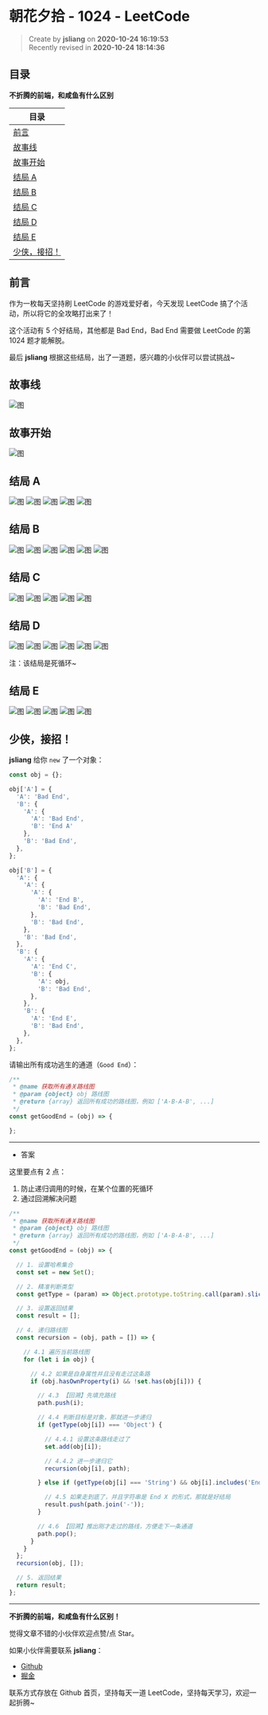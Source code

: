 朝花夕拾 - 1024 - LeetCode
===

> Create by **jsliang** on **2020-10-24 16:19:53**  
> Recently revised in **2020-10-24 18:14:36**

<!-- 目录开始 -->
## 目录

**不折腾的前端，和咸鱼有什么区别**

| 目录 |
| --- |
| [前言](#chapter-two) |
| [故事线](#chapter-three) |
| [故事开始](#chapter-four) |
| [结局 A](#chapter-five) |
| [结局 B](#chapter-six) |
| [结局 C](#chapter-seven) |
| [结局 D](#chapter-eight) |
| [结局 E](#chapter-night) |
| [少侠，接招！](#chapter-ten) |
<!-- 目录结束 -->

## 前言



作为一枚每天坚持刷 LeetCode 的游戏爱好者，今天发现 LeetCode 搞了个活动，所以将它的全攻略打出来了！

这个活动有 5 个好结局，其他都是 Bad End，Bad End 需要做 LeetCode 的第 1024 题才能解脱。

最后 **jsliang** 根据这些结局，出了一道题，感兴趣的小伙伴可以尝试挑战~

## 故事线



![图](./img/1024.png)

## 故事开始



![图](./img/1024-start.png)

## 结局 A



![图](./img/1024-start-A.png)
![图](./img/1024-start-A-B.png)
![图](./img/1024-start-A-B-A.png)
![图](./img/1024-start-A-B-A-A.png)
![图](./img/1024-start-A-B-A-A-End.png)

## 结局 B



![图](./img/1024-start-B.png)
![图](./img/1024-start-B-A.png)
![图](./img/1024-start-B-A-A.png)
![图](./img/1024-start-B-A-A-A.png)
![图](./img/1024-start-B-A-A-A-A.png)
![图](./img/1024-start-B-A-A-A-A-End.png)

## 结局 C



![图](./img/1024-start-B.png)
![图](./img/1024-start-B-B.png)
![图](./img/1024-start-B-B-A.png)
![图](./img/1024-start-B-B-A-A.png)
![图](./img/1024-start-B-B-A-A-End.png)

## 结局 D



![图](./img/1024-start-B.png)
![图](./img/1024-start-B-B.png)
![图](./img/1024-start-B-B-A.png)
![图](./img/1024-start-B-B-A-B.png)
![图](./img/1024-start-B-B-A-B-A.png)
![图](./img/1024-start.png)

注：该结局是死循环~

## 结局 E



![图](./img/1024-start-B.png)
![图](./img/1024-start-B-B.png)
![图](./img/1024-start-B-B-B.png)
![图](./img/1024-start-B-B-B-A.png)
![图](./img/1024-start-B-B-B-A-End.png)

## 少侠，接招！



**jsliang** 给你 `new` 了一个对象：

```js
const obj = {};

obj['A'] = {
  'A': 'Bad End',
  'B': {
    'A': {
      'A': 'Bad End',
      'B': 'End A'
    },
    'B': 'Bad End',
  },
};

obj['B'] = {
  'A': {
    'A': {
      'A': {
        'A': 'End B',
        'B': 'Bad End',
      },
      'B': 'Bad End',
    },
    'B': 'Bad End',
  },
  'B': {
    'A': {
      'A': 'End C',
      'B': {
        'A': obj,
        'B': 'Bad End',
      },
    },
    'B': {
      'A': 'End E',
      'B': 'Bad End',
    },
  },
};
```

请输出所有成功逃生的通道（`Good End`）：

```js
/**
 * @name 获取所有通关路线图
 * @param {object} obj 路线图
 * @return {array} 返回所有成功的路线图，例如 ['A-B-A-B', ...]
 */
const getGoodEnd = (obj) => {

};
```

---

* 答案

这里要点有 2 点：

1. 防止递归调用的时候，在某个位置的死循环
2. 通过回溯解决问题

```js
/**
 * @name 获取所有通关路线图
 * @param {object} obj 路线图
 * @return {array} 返回所有成功的路线图，例如 ['A-B-A-B', ...]
 */
const getGoodEnd = (obj) => {

  // 1. 设置哈希集合
  const set = new Set();

  // 2. 精准判断类型
  const getType = (param) => Object.prototype.toString.call(param).slice(8, -1);

  // 3. 设置返回结果
  const result = [];

  // 4. 递归路线图
  const recursion = (obj, path = []) => {

    // 4.1 遍历当前路线图
    for (let i in obj) {

      // 4.2 如果是自身属性并且没有走过这条路
      if (obj.hasOwnProperty(i) && !set.has(obj[i])) {

        // 4.3 【回溯】先填充路线
        path.push(i);

        // 4.4 判断目标是对象，那就进一步递归
        if (getType(obj[i]) === 'Object') {

          // 4.4.1 设置这条路线走过了
          set.add(obj[i]);

          // 4.4.2 进一步递归它
          recursion(obj[i], path);

        } else if (getType(obj[i] === 'String') && obj[i].includes('End ')) {

          // 4.5 如果走到底了，并且字符串是 End X 的形式，那就是好结局
          result.push(path.join('-'));
        }

        // 4.6 【回溯】推出刚才走过的路线，方便走下一条通道
        path.pop();
      }
    }
  };
  recursion(obj, []);

  // 5. 返回结果
  return result;
};
```

---

**不折腾的前端，和咸鱼有什么区别！**

觉得文章不错的小伙伴欢迎点赞/点 Star。

如果小伙伴需要联系 **jsliang**：

* [Github](https://github.com/LiangJunrong/document-library)
* [掘金](https://juejin.im/user/3403743728515246)

联系方式存放在 Github 首页，坚持每天一道 LeetCode，坚持每天学习，欢迎一起折腾~


